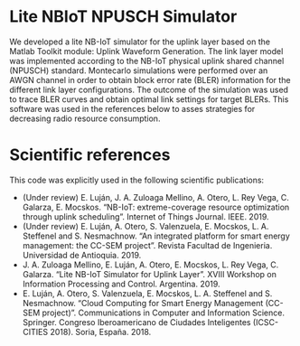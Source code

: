 #
# Lite NBIoT NPUSCH Simulator

We developed a lite NB-IoT simulator for the uplink layer based on the Matlab Toolkit module: Uplink Waveform Generation. The link layer model was implemented according to the NB-IoT physical uplink shared channel (NPUSCH) standard. Montecarlo simulations were performed over an AWGN channel in order to obtain block error rate (BLER) information for the different link layer configurations. The outcome of the simulation was used to trace BLER curves and obtain optimal link settings for target BLERs. This software was used in the references below to asses strategies for decreasing radio resource consumption.

# Scientific references

This code was explicitly used in the following scientific publications:

- (Under review) E. Luján, J. A. Zuloaga Mellino, A. Otero, L. Rey Vega, C. Galarza, E. Mocskos. “NB-IoT: extreme-coverage resource optimization through uplink scheduling”. Internet of Things Journal. IEEE. 2019.
- (Under review) E. Luján, A. Otero, S. Valenzuela, E. Mocskos, L. A. Steffenel and S. Nesmachnow. “An integrated platform for smart energy management: the CC-SEM project”. Revista Facultad de Ingenieria. Universidad de Antioquia. 2019.
- J. A. Zuloaga Mellino, E. Luján, A. Otero, E. Mocskos, L. Rey Vega, C. Galarza. “Lite NB-IoT Simulator for Uplink Layer”. XVIII Workshop on Information Processing and Control. Argentina. 2019.
- E. Luján, A. Otero, S. Valenzuela, E. Mocskos, L. A. Steffenel and S. Nesmachnow. “Cloud Computing for Smart Energy Management (CC-SEM project)”. Communications in Computer and Information Science. Springer. Congreso Iberoamericano de Ciudades Inteligentes (ICSC-CITIES 2018). Soria, España. 2018.

